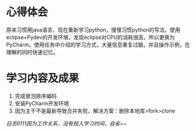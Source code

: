 # 心得体会 #

原来习惯用java语言，现在重新学习python，慢慢习惯python的写法，使用eclipse+Pydev的开发环境，发现eclipse对CPU的消耗很高，所以更换为PyCharm。使用任务中介绍的学习方式，大量信息重复过脑，并且操作示例，在理解的同时快速记忆。

# 学习内容及成果 #
1. 完成冒泡排序编码
1. 安装PyCharm开发环境
1. 因为主干不是最新导致合并失败，解决方案：删除本地库>fork>clone

*日志0111因为工作关系，没有投入学习时间，自省~~*